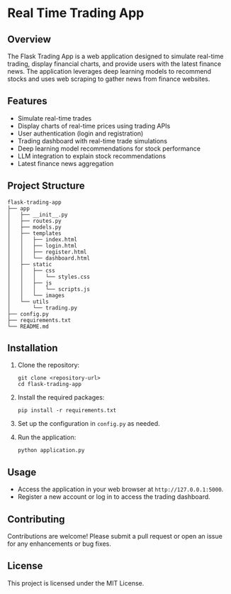 # Real Time Trading App

## Overview
The Flask Trading App is a web application designed to simulate real-time trading, display financial charts, and provide users with the latest finance news. The application leverages deep learning models to recommend stocks and uses web scraping to gather news from finance websites.

## Features
- Simulate real-time trades
- Display charts of real-time prices using trading APIs
- User authentication (login and registration)
- Trading dashboard with real-time trade simulations
- Deep learning model recommendations for stock performance
- LLM integration to explain stock recommendations
- Latest finance news aggregation

## Project Structure
```
flask-trading-app
├── app
│   ├── __init__.py
│   ├── routes.py
│   ├── models.py
│   ├── templates
│   │   ├── index.html
│   │   ├── login.html
│   │   ├── register.html
│   │   └── dashboard.html
│   ├── static
│   │   ├── css
│   │   │   └── styles.css
│   │   ├── js
│   │   │   └── scripts.js
│   │   └── images
│   └── utils
│       └── trading.py
├── config.py
├── requirements.txt
└── README.md
```

## Installation
1. Clone the repository:
   ```
   git clone <repository-url>
   cd flask-trading-app
   ```

2. Install the required packages:
   ```
   pip install -r requirements.txt
   ```

3. Set up the configuration in `config.py` as needed.

4. Run the application:
   ```
   python application.py
   ```

## Usage
- Access the application in your web browser at `http://127.0.0.1:5000`.
- Register a new account or log in to access the trading dashboard.

## Contributing
Contributions are welcome! Please submit a pull request or open an issue for any enhancements or bug fixes.

## License
This project is licensed under the MIT License.
